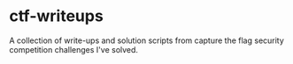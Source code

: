 # ctf-writeups

A collection of write-ups and solution scripts from capture the flag security competition challenges I've solved.